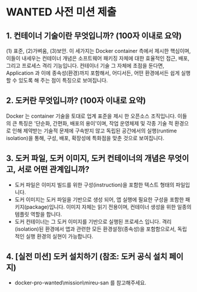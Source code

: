 # WANTED 사전 미션 제출

## 1. 컨테이너 기술이란 무엇입니까? (100자 이내로 요약)

(1) 표준, (2)가벼움, (3)보안. 이 세가지는 Docker container 측에서 제시한 핵심이며, 이들이 내세우는 컨테이너 개념은 소프트웨어 패키징 자체에 대한 효율적인 접근, 배포, 그리고 프로세스 격리 기능입니다. 컨테이너 기술 그 자체에 초점을 둔다면, Application 과 이에 종속성(환경)까지 포함해서, 어디서든, 어떤 환경에서든 쉽게 실행할 수 있도록 해 주는 점이 특징으로 보여집니다.

## 2. 도커란 무엇입니까? (100자 이내로 요약)

Docker 는 container 기술을 토대로 업계 표준을 제시 한 오픈소스 조직입니다. 이들의 큰 특징은 '단순화, 간편화, 배포의 용이'이며, 작업 운영체제 및 각종 기술 적 환경으로 인해 제약받는 기술적 문제에 구속받지 않고 독립된 공간에서의 실행(runtime isolation)을 통해, 구성, 배포, 확장성에 특화점을 맞춘 것으로 보여집니다.

## 3. 도커 파일, 도커 이미지, 도커 컨테이너의 개념은 무엇이고, 서로 어떤 관계입니까?

- 도커 파일은 이미지 빌드를 위한 구성(instruction)을 포함한 텍스트 형태의 파일입니다. 
- 도커 이미지는 도커 파일을 기반으로 생성 되어, 앱 실행에 필요한 구성을 포함한 패키지(package)입니다. 이미지 자체는 읽기 전용이며, 컨테이너 생성을 위한 일종의 템플릿 역할을 합니다. 
- 도커 컨테이너는 그 도커 이미지를 기반으로 실행된 프로세스 입니다. 격리(isolation)된 환경에서 앱과 관련한 모든 환경설정(종속성)을 포함함으로서, 독립적인 실행 환경의 실현이 가능합니다.

## 4. [실전 미션] 도커 설치하기 (참조: 도커 공식 설치 페이지)

- docker-pro-wanted\mission\mireu-san 를 참고해주세요.